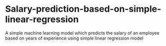# Salary-prediction-based-on-simple-linear-regression
A simple machine learning model which predicts the salary of an employee based on years of experience using simple linear regression model
